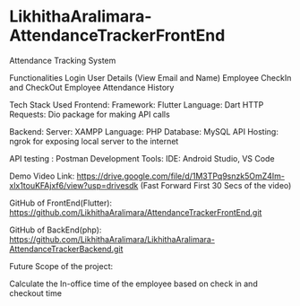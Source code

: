 # LikhithaAralimara-AttendanceTrackerFrontEnd
Attendance Tracking System 
						

Functionalities
Login
User Details (View Email and Name)
Employee CheckIn and CheckOut 
Employee Attendance History

Tech Stack Used
Frontend:
Framework: Flutter
Language: Dart
HTTP Requests: Dio package for making API calls


Backend:
Server: XAMPP
Language: PHP
Database: MySQL
API Hosting: ngrok for exposing local server to the internet


API testing : Postman
Development Tools:
IDE: Android Studio, VS Code

Demo Video Link:
https://drive.google.com/file/d/1M3TPq9snzk5OmZ4Im-xlx1touKFAjxf6/view?usp=drivesdk
(Fast Forward First 30 Secs of the video)

GitHub of FrontEnd(Flutter):
https://github.com/LikhithaAralimara/AttendanceTrackerFrontEnd.git

GitHub of BackEnd(php):
https://github.com/LikhithaAralimara/LikhithaAralimara-AttendanceTrackerBackend.git


Future Scope of the project:


Calculate the In-office time of the employee based on check in and checkout time

